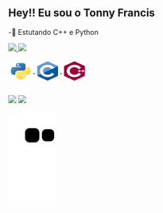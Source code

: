 ## Hey!! Eu sou o Tonny Francis
-📜 Estutando C++ e Python

 <div>
  <a href="https://github.com/Tonny-Francis">
  <img height="130em" src="https://github-readme-stats.vercel.app/api?username=Tonny-Francis&show_icons=true&theme=dark&include_all_commits=true&count_private=true"/>
  <img height="130em" src="https://github-readme-stats.vercel.app/api/top-langs/?username=Tonny-Francis&layout=compact&langs_count=7&theme=dark"/>
 </div>
 
 <div style="display: inline_block"><br>
  <img align="center" alt="Tonny-Python" height="40" width="50" src="https://raw.githubusercontent.com/devicons/devicon/master/icons/python/python-original.svg">
  <img align="center" alt="Tonny-Python" height="40" width="50" src="https://github.com/devicons/devicon/blob/master/icons/c/c-original.svg">
  <img align="center" alt="Tonny-Python" height="40" width="50" src="https://github.com/devicons/devicon/blob/master/icons/cplusplus/cplusplus-plain.svg">
</div>

##
  
<div> 
  <a href = "mailto:tonnyfrancis161@poli.ufrj.br"><img src="https://img.shields.io/badge/-Gmail-%23333?style=for-the-badge&logo=gmail&logoColor=white" target="_blank"></a>
  <a href="https://www.linkedin.com/in/tonny-francis-ba2449207/" target="_blank"><img src="https://img.shields.io/badge/-LinkedIn-%230077B5?style=for-the-badge&logo=linkedin&logoColor=white" target="_blank"></a>
 
![Snake animation](https://github.com/Tonny-Francis/Tonny-Francis/blob/output/github-contribution-grid-snake.svg)
 
</div>

